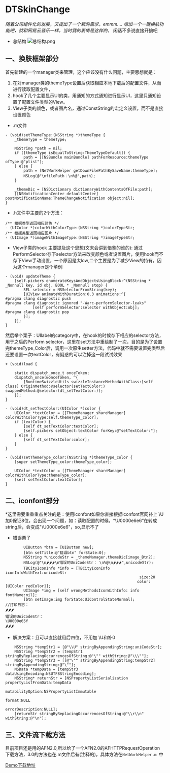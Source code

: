 # DTSkinChange
*随着公司组件化的发展，又提出了一个新的需求，emmm.... 增加一个一键换肤功能吧，就和网易云音乐一样，当时我的表情是这样的，*
闲话不多说直接开搞吧
* 总结构
![总结构.png](https://upload-images.jianshu.io/upload_images/5712798-fb82a58adf3ba5c5.png?imageMogr2/auto-orient/strip%7CimageView2/2/w/1240)


## 一、换肤框架部分
首先新建的一个manager类来管理，这个应该没有什么问题，主要思想就是：
1. 在对manager类的themeType设置后获取相应本地下载后的配置文件，从而进行读取配置文件，
2. hook了几个主要显示UI的类，用通知的方式通知进行显示UI，这里只通知设置了配置文件类型的View。
3. View子类的颜色，或者图片名，通过ConstString的宏定义设置，而不是直接设置颜色
* .m文件
```
- (void)setThemeType:(NSString *)themeType {
    _themeType = themeType;
    
    NSString *path = nil;
    if ([themeType isEqualToString:ThemeTypeDefault]) {
        path = [[NSBundle mainBundle] pathForResource:themeType ofType:@"plist"];
    } else {
        path = [NetWorkHelper getDownFilePathBySaveName:themeType];
        NSLog(@"\nfilePath：\n%@",path);
    }
    
    _themeDic = [NSDictionary dictionaryWithContentsOfFile:path];
    [[NSNotificationCenter defaultCenter] postNotificationName:ThemeChangeNotification object:nil];
}
```
* .h文件中主要的2个方法：
```
/** 根据类型返回相应颜色 */
- (UIColor *)colorWithColorType:(NSString *)colorTypeStr;
/** 根据类型返回相应图片 */
- (UIImage *)imageWithImageType:(NSString *)imageTypeStr;
```
* View子类的hook
主要提及这个思想(文末会讲到借鉴的谁的): 通过PerformSelector存下selector方法来改变颜色或者设置图片，使用hook而不存下View手动设置，一个原因是太low,二个主要是为了减少View的持有，因为这个manager是个单例
```
- (void) updateTheme {
    [self.pickers enumerateKeysAndObjectsUsingBlock:^(NSString * _Nonnull key, id obj, BOOL * _Nonnull stop) {
        SEL selector = NSSelectorFromString(key);
        [UIView animateWithDuration:0.3 animations:^{
#pragma clang diagnostic push
#pragma clang diagnostic ignored "-Warc-performSelector-leaks"
            [self performSelector:selector withObject:obj];
#pragma clang diagnostic pop
        }];
    }];
}
```
然后举个栗子：UIlabel的category中，在hook的时候存下相应的selector方法，用于之后的Perform selector，这里在set方法中重绘制了一次，目的是为了设置完themeType_Color后，调用一次原生setter方法，代码中就不需要设置完类型后还要设置一次textColor，有疑惑的可以注掉这一段试试效果
```
+ (void)load {
    
    static dispatch_once_t onceToken;
    dispatch_once(&onceToken, ^{
        [RuntimeSwizzleUtils swizzleInstanceMethodWithClass:[self class] OriginMethod:@selector(setTextColor:) swappedMethod:@selector(dt_setTextColor:)];
    });
}

- (void)dt_setTextColor:(UIColor *)color {
    UIColor *textColor = [[ThemeManager shareManager] colorWithColorType:self.themeType_color];
    if (textColor) {
        [self dt_setTextColor:textColor];
        [self.pickers setObject:textColor forKey:@"setTextColor:"];
    } else {
        [self dt_setTextColor:color];
    }
}

- (void)setThemeType_color:(NSString *)themeType_color {
    [super setThemeType_color:themeType_color];
    
    UIColor *textColor = [[ThemeManager shareManager] colorWithColorType:themeType_color];
    [self setTextColor:textColor];
}
```  
## 二、iconfont部分 
*这里需要重重重点关注的是：使用iconfont如果你直接根据iconfont官网补上 \U 加0保证8位，会出现一个问题，如：读取配置的时候，“\U0000e6e6”在转成string后，会变成"\\U0000e6e6"，so,显示不了
* 错误栗子
```
        UIButton *btn = [UIButton new];
        [btn setTitle:@"错误btn" forState:0];
        NSString *unicodeStr = _themeManager.themeDic[image_Btn2];
        NSLog(@"\n🌶🌶🌶\n错误的UniCodeStr： \n%@\n🌶🌶🌶",unicodeStr);
        TBCityIconInfo *info = [TBCityIconInfo iconInfoWithText:unicodeStr
                                                           size:20
                                                          color:[UIColor redColor]];
        UIImage *img = [self wrongMethodsIconWithInfo: info fontName:nil];
        [btn setImage:img forState:UIControlStateNormal];
//打印日志：
🌶🌶🌶
错误的UniCodeStr： 
\U0000e65f
🌶🌶🌶
```  
* 解决方案：且可以直接就用后四位，不用加 \U和补0  
```
    NSString *tempStr1 = [@"\\U" stringByAppendingString:uniCodeStr];
    NSString *tempStr2 = [tempStr1 stringByReplacingOccurrencesOfString:@"\"" withString:@"\\\""];
    NSString *tempStr3 = [[@"\"" stringByAppendingString:tempStr2] stringByAppendingString:@"\""];
    NSData *tempData = [tempStr3 dataUsingEncoding:NSUTF8StringEncoding];
    NSString* returnStr = [NSPropertyListSerialization propertyListFromData:tempData
                                                           mutabilityOption:NSPropertyListImmutable
                                                                     format:NULL
                                                           errorDescription:NULL];
    [returnStr stringByReplacingOccurrencesOfString:@"\\r\\n" withString:@"\n"];
```
## 三、文件流下载方法
目前项目还是用的AFN2.0,所以给了一个AFN2.0的AFHTTPRequestOperation 下载方法，3.0的方法也在.m文件后有(注释的)，具体方法在```NetWorkHelper.m ```中

[Demo下载地址](https://github.com/zzqhd/DTSkinChange.git)
